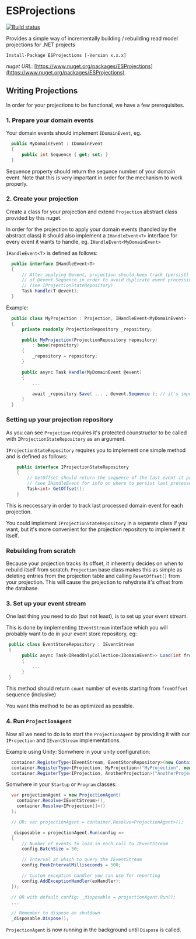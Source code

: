 # ESProjections
[![Build status](https://ci.appveyor.com/api/projects/status/na7m802ry0b1v4a7?svg=true)](https://ci.appveyor.com/project/aneshas/es-projections)

Provides a simple way of incrementally building / rebuilding read model projections for .NET projects

`Install-Package ESProjections [-Version x.x.x]`

*nuget URL*: [https://www.nuget.org/packages/ESProjections](https://www.nuget.org/packages/ESProjections)

## Writing Projections
In order for your projections to be functional, we have a few prerequisites.

### 1. Prepare your domain events
 Your domain events should implement `IDomainEvent`, eg.
```c#
  public MyDomainEvent : IDomainEvent
  {
      public int Sequence { get; set; }
  }
```

Sequence property should return the sequnce number of your domain event.
Note that this is very important in order for the mechanism to work properly.

### 2. Create your projection
Create a class for your projection and extend `Projection` abstract class provided by this nuget.

In order for the projection to apply your domain events (handled by the abstract class) it should also implement a `IHandleEvent<T>` interface for every event it wants to handle, eg. `IHandleEvent<MyDomainEvent>`

`IHandleEvent<T>` is defined as follows:
```c#
  public interface IHandleEvent<T>
  {
      // After applying @event, projection should keep track (persist)
      // of @event.Sequence in order to avoid duplicate event processing
      // (see IProjectionStateRepository)
      Task Handle(T @event);
  }
```

Example:
```c#
  public class MyProjection : Projection, IHandleEvent<MyDomainEvent>
  {
      private readonly ProjectionRepository _repository;

      public MyProjection(ProjectionRepository repository)
          : base(repository)
      {
          _repository = repository;
      }

      public async Task Handle(MyDomainEvent @event)
      {
          ...

          await _repository.Save( ... , @event.Sequence ); // it's important to persist the Sequence
      }
  }
```
### Setting up your projection repository
As you can see `Projection` requires it's protected counstructor to be called with `IProjectionStateRepository` as an argument.

`IProjectionStateRepository` requires you to implement one simple method and is defined as follows:
```c#
    public interface IProjectionStateRepository
    {
        // GetOffset should return the sequence of the last event it processed
        // (see IHandleEvent for info on where to persist last processed sequence)
        Task<int> GetOffset();
    }
```
This is neccessary in order to track last processed domain event for each projection.

You could implement `IProjectionStateRepository` in a separate class if you want, but it's more convenient for the projection repository to implement it itself.

### Rebuilding from scratch
Because your projection tracks its offset, it inherently decides on when to rebuild itself from scratch. `Projection` base class makes this as simple as deleting entries from the projection table and calling `ResetOffset()` from your projection. This will cause the projection to rehydrate it's offset from the database.

### 3. Set up your event stream
One last thing you need to do (but not least), is to set up your event stream.

This is done by implementing `IEventStream` interface which you will probably want to do in your event store repository, eg:
```c#
 public class EventStoreRepository : IEventStream
 {
      public async Task<IReadOnlyCollection<IDomainEvent>> Load(int fromOffset, int count)
      {
          ... 
      }
 }
```
This method should return `count` number of events starting from `fromOffset` sequence (inclusive)

You want this method to be as optimized as possible.

### 4. Run `ProjectionAgent`
Now all we need to do is to start the `ProjectionAgent` by providing it with our `IProjection` and `IEventStream` implementations.

Example using Unity:
Somwhere in your unity configuration:
```c#
  container.RegisterType<IEventStream, EventStoreRepository>(new ContainerControlledLifetimeManager());
  container.RegisterType<IProjection, MyProjection>("MyProjection", new ContainerControlledLifetimeManager());
  container.RegisterType<IProjection, AnotherProjection>("AnotherProjection", new ContainerControlledLifetimeManager());
```

Somwhere in your `Startup` or `Program` classes:
```c#
  var projectionAgent = new ProjectionAgent(
    container.Resolve<IEventStream>(),
    container.Resolve<IProjection[]>()
  );

  // OR: var projectionAgent = container.Resolve<ProjectionAgent>();

  _disposable = projectionAgent.Run(config =>
  {
      // Number of events to load in each call to IEventStream
      config.BatchSize = 50;

      // Interval at which to query the IEventStream
      config.PeekIntervalMilliseconds = 500;

      // Custom exception handler you can use for reporting
      config.AddExceptionHandler(exHandler);
  });

  // OR with default config: _disposable = projectionAgent.Run();
  ...

  // Remember to dispose on shutdown
  _disposable.Dispose();
```

`ProjectionAgent` is now running in the background until `Dispose` is called.
